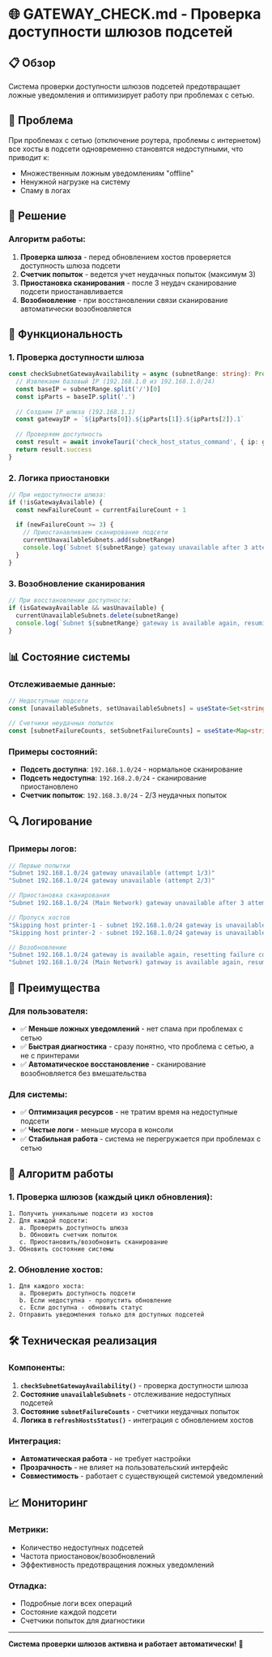 # 🌐 GATEWAY_CHECK.md - Проверка доступности шлюзов подсетей

## 📋 Обзор

Система проверки доступности шлюзов подсетей предотвращает ложные уведомления и оптимизирует работу при проблемах с сетью.

## 🎯 Проблема

При проблемах с сетью (отключение роутера, проблемы с интернетом) все хосты в подсети одновременно становятся недоступными, что приводит к:
- Множественным ложным уведомлениям "offline"
- Ненужной нагрузке на систему
- Спаму в логах

## 🔧 Решение

### Алгоритм работы:

1. **Проверка шлюза** - перед обновлением хостов проверяется доступность шлюза подсети
2. **Счетчик попыток** - ведется учет неудачных попыток (максимум 3)
3. **Приостановка сканирования** - после 3 неудач сканирование подсети приостанавливается
4. **Возобновление** - при восстановлении связи сканирование автоматически возобновляется

## 🚀 Функциональность

### 1. Проверка доступности шлюза

```typescript
const checkSubnetGatewayAvailability = async (subnetRange: string): Promise<boolean> => {
  // Извлекаем базовый IP (192.168.1.0 из 192.168.1.0/24)
  const baseIP = subnetRange.split('/')[0]
  const ipParts = baseIP.split('.')
  
  // Создаем IP шлюза (192.168.1.1)
  const gatewayIP = `${ipParts[0]}.${ipParts[1]}.${ipParts[2]}.1`
  
  // Проверяем доступность
  const result = await invokeTauri('check_host_status_command', { ip: gatewayIP })
  return result.success
}
```

### 2. Логика приостановки

```typescript
// При недоступности шлюза:
if (!isGatewayAvailable) {
  const newFailureCount = currentFailureCount + 1
  
  if (newFailureCount >= 3) {
    // Приостанавливаем сканирование подсети
    currentUnavailableSubnets.add(subnetRange)
    console.log(`Subnet ${subnetRange} gateway unavailable after 3 attempts, pausing host scanning`)
  }
}
```

### 3. Возобновление сканирования

```typescript
// При восстановлении доступности:
if (isGatewayAvailable && wasUnavailable) {
  currentUnavailableSubnets.delete(subnetRange)
  console.log(`Subnet ${subnetRange} gateway is available again, resuming host scanning`)
}
```

## 📊 Состояние системы

### Отслеживаемые данные:

```typescript
// Недоступные подсети
const [unavailableSubnets, setUnavailableSubnets] = useState<Set<string>>(new Set())

// Счетчики неудачных попыток
const [subnetFailureCounts, setSubnetFailureCounts] = useState<Map<string, number>>(new Map())
```

### Примеры состояний:

- **Подсеть доступна**: `192.168.1.0/24` - нормальное сканирование
- **Подсеть недоступна**: `192.168.2.0/24` - сканирование приостановлено
- **Счетчик попыток**: `192.168.3.0/24` - 2/3 неудачных попыток

## 🔍 Логирование

### Примеры логов:

```javascript
// Первые попытки
"Subnet 192.168.1.0/24 gateway unavailable (attempt 1/3)"
"Subnet 192.168.1.0/24 gateway unavailable (attempt 2/3)"

// Приостановка сканирования
"Subnet 192.168.1.0/24 (Main Network) gateway unavailable after 3 attempts, pausing host scanning"

// Пропуск хостов
"Skipping host printer-1 - subnet 192.168.1.0/24 gateway is unavailable"
"Skipping host printer-2 - subnet 192.168.1.0/24 gateway is unavailable"

// Возобновление
"Subnet 192.168.1.0/24 gateway is available again, resetting failure count"
"Subnet 192.168.1.0/24 (Main Network) gateway is available again, resuming host scanning"
```

## 🎯 Преимущества

### Для пользователя:
- ✅ **Меньше ложных уведомлений** - нет спама при проблемах с сетью
- ✅ **Быстрая диагностика** - сразу понятно, что проблема с сетью, а не с принтерами
- ✅ **Автоматическое восстановление** - сканирование возобновляется без вмешательства

### Для системы:
- ✅ **Оптимизация ресурсов** - не тратим время на недоступные подсети
- ✅ **Чистые логи** - меньше мусора в консоли
- ✅ **Стабильная работа** - система не перегружается при проблемах с сетью

## 🔄 Алгоритм работы

### 1. Проверка шлюзов (каждый цикл обновления):

```
1. Получить уникальные подсети из хостов
2. Для каждой подсети:
   a. Проверить доступность шлюза
   b. Обновить счетчик попыток
   c. Приостановить/возобновить сканирование
3. Обновить состояние системы
```

### 2. Обновление хостов:

```
1. Для каждого хоста:
   a. Проверить доступность подсети
   b. Если недоступна - пропустить обновление
   c. Если доступна - обновить статус
2. Отправить уведомления только для доступных подсетей
```

## 🛠️ Техническая реализация

### Компоненты:

1. **`checkSubnetGatewayAvailability()`** - проверка доступности шлюза
2. **Состояние `unavailableSubnets`** - отслеживание недоступных подсетей
3. **Состояние `subnetFailureCounts`** - счетчики неудачных попыток
4. **Логика в `refreshHostsStatus()`** - интеграция с обновлением хостов

### Интеграция:

- **Автоматическая работа** - не требует настройки
- **Прозрачность** - не влияет на пользовательский интерфейс
- **Совместимость** - работает с существующей системой уведомлений

## 📈 Мониторинг

### Метрики:
- Количество недоступных подсетей
- Частота приостановок/возобновлений
- Эффективность предотвращения ложных уведомлений

### Отладка:
- Подробные логи всех операций
- Состояние каждой подсети
- Счетчики попыток для диагностики

---

**Система проверки шлюзов активна и работает автоматически!** 🎉

